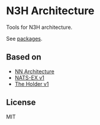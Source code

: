 # N3H Architecture

Tools for N3H architecture.

See [packages](./packages).

## Based on

- [NN Architecture](https://www.jianshu.com/p/5fd17296c97f)
- [NATS-EX v1](https://github.com/zhaoyao91/nats-ex/tree/master/packages/nats-ex)
- [The Holder v1](https://github.com/zhaoyao91/the-holder)

## License

MIT
